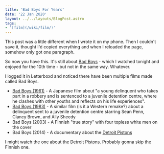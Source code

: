 ```yaml
---
title: 'Bad Boys For Years'
date: '22 Jan 2020'
layout: ../../layouts/BlogPost.astro
tags:
- '[film](/wiki/film/)'
---
```


This post was a little different when I wrote it on my phone. Then I couldn't save it, thought I'd copied everything and when I reloaded the page, somehow only got one paragraph.

So now you have this. It's still about [Bad Boys](https://www.youtube.com/watch?v=i4h9xcdtyrE) - which I watched tonight and enjoyed for the 10th time - but not in the same way. Whatever.

I logged it in Letterboxd and noticed there have been multiple films made called Bad Boys.

* [Bad Boys (1961)](https://www.filmaffinity.com/us/film372179.html) - A Japanese film about "a young delinquent who takes part in a robbery and is sentenced to a juvenile detention centre, where he clashes with other youths and reflects on his life experiences".
* [Bad Boys (1983)](https://www.youtube.com/watch?v=RRILgwNJNkI) - A similar film (is it a Western remake?) about a delinquent sent to a juvenile detention centre starring Sean Penn, Clancy Brown, and Ally Sheedy
* Bad Boys (2003) - A Finnish "true story" with four topless white men on the cover
* Bad Boys (2014) - A documentary about the [Detroit Pistons](https://www.youtube.com/watch?v=QDFa4BChz5w)

I might watch the one about the Detroit Pistons. Probably gonna skip the Finnish one.